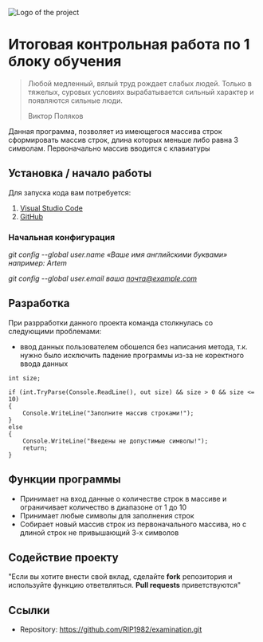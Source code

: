 ![Logo of the project](https://abrakadabra.fun/uploads/posts/2022-03/1646811536_8-abrakadabra-fun-p-ava-programmista-17.jpg)

# Итоговая контрольная работа по 1 блоку обучения
> Любой медленный, вялый труд рождает слабых людей. Только в тяжелых, суровых условиях вырабатывается сильный характер и появляются сильные люди.
>
> Виктор Поляков

Данная программа, позволяет из имеющегося массива строк сформировать массив строк, длина которых меньше либо равна 3 символам.
Первоначально массив вводится с клавиатуры

## Установка / начало работы

Для запуска кода вам потребуется:

1. [Visual Studio Code](https://code.visualstudio.com/download)
2. [GitHub](https://github.com/)


### Начальная конфигурация

*git config --global user.name «Ваше имя английскими буквами»  например: Artem*

*git config --global user.email ваша почта@example.com*

## Разработка

При разрработки данного проекта команда столкнулась со следующими проблемами:

+ ввод данных пользователем обошелся без написания метода, т.к. нужно было исключить падение программы из-за не коректного ввода данных

```shell
int size;

if (int.TryParse(Console.ReadLine(), out size) && size > 0 && size <= 10)
{
    Console.WriteLine("Заполните массив строками!");
}
else
{
    Console.WriteLine("Введены не допустимые символы!");
    return;
}
```

## Функции программы

* Принимает на вход данные о количестве строк в массиве и ограничивает количество в диапазоне от 1 до 10
* Принимает любые символы для заполнения строк
* Собирает новый массив строк из первоначального массива, но с длиной строк не привышающий 3-х символов

## Содействие проекту

"Если вы хотите внести свой вклад, сделайте **fork** репозитория и используйте функцию ответвляться. **Pull requests** приветствуются"

## Ссылки

- Repository: https://github.com/RIP1982/examination.git